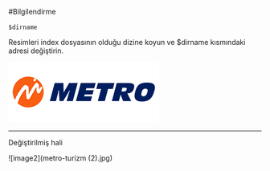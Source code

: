 #Bilgilendirme
```
$dirname
```
Resimleri index dosyasının olduğu dizine koyun ve $dirname kısmındaki adresi değiştirin.

![image](metro-turizm.jpg)

*****************************
Değiştirilmiş hali

![image2](metro-turizm (2).jpg)
